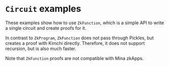 # `Circuit` examples

These examples show how to use `ZkFunction`, which is a simple API to write a
single circuit and create proofs for it.

In contrast to `ZkProgram`, `ZkFunction` does not pass through Pickles, but
creates a proof with Kimchi directly. Therefore, it does not support recursion,
but is also much faster.

Note that `ZkFunction` proofs are not compatible with Mina zkApps.
